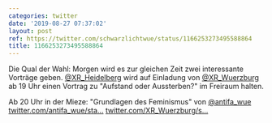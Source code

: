 ```yaml
---
categories: twitter
date: '2019-08-27 07:37:02'
layout: post
ref: https://twitter.com/schwarzlichtwue/status/1166253273495588864
title: 1166253273495588864
---
```

Die Qual der Wahl: Morgen wird es zur gleichen Zeit zwei interessante Vorträge geben. [@XR_Heidelberg](https://twitter.com/XR_Heidelberg) wird auf Einladung von [@XR_Wuerzburg](https://twitter.com/XR_Wuerzburg) ab 19 Uhr einen Vortrag zu "Aufstand oder Aussterben?" im Freiraum halten.

Ab 20 Uhr in der Mieze: "Grundlagen des Feminismus" von [@antifa_wue](https://twitter.com/antifa_wue)
[twitter.com/antifa_wue/sta…](https://twitter.com/antifa_wue/status/1166083181348564992)
[twitter.com/XR_Wuerzburg/s…](https://twitter.com/XR_Wuerzburg/status/1165910013161984000)